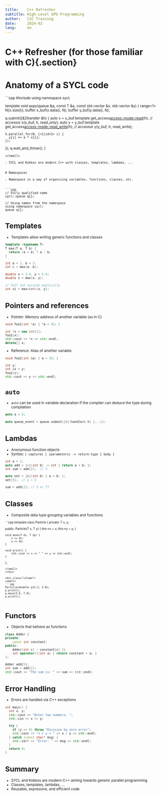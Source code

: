 ```yaml
---
title:    C++ Refresher
subtitle: High-Level GPU Programming
author:   CSC Training
date:     2024-02
lang:     en
---
```


# C++ Refresher (for those familiar with C){.section}

# Anatomy of a SYCL code

<small>
```cpp
#include <sycl/sycl.hpp>
using namespace sycl;

template <typename T>
void axpy(queue &q, const T &a, const std::vector<T> &x, std::vector<T> &y) {
  range<1> N{x.size()};
  buffer x_buf(x.data(), N);
  buffer y_buf(y.data(), N);

  q.submit([&](handler &h) {
    auto x = x_buf.template get_access<access::mode::read>(h);        // accessor x(x_buf, h, read_only);
    auto y = y_buf.template get_access<access::mode::read_write>(h);  // accessor y(y_buf, h, read_write);

    h.parallel_for(N, [=](id<1> i) {
      y[i] += a * x[i];
    });
  });
  q.wait_and_throw();
}
```
</small>

- SYCL and Kokkos are modern C++ with classes, templates, lambdas, ...


# Namespaces

- Namespace is a way of organizing variables, functions, classes, etc.


```cpp
// Fully qualified name
sycl::queue q{};

// Using names from the namespace
using namespace sycl;
queue q{};
```

# Templates

- Templates allow writing generic functions and classes

```cpp
template <typename T>
T max(T a, T b) {
  return (a > b) ? a : b;
}

int a = 1, b = 2;
int c = max(a, b);

double x = 3.4, y = 5.6;
double z = max(x, y);

// Call int version explicitly
int zi = max<int>(x, y);
```


# Pointers and references

- Pointer: Memory address of another variable (as in C)

```cpp
void foo1(int *a) { *a = 42; }

int *x = new int[1];
foo1(x);
std::cout << *x << std::endl;
delete[] x;
```

- Reference: Alias of another variable

```cpp
void foo2(int &a) { a = 42; }

int y;
int &z = y;
foo2(z);
std::cout << y << std::endl;
```

# `auto`

- `auto` can be used in variable declaration if the compiler can deduce the type during compilation

```cpp
auto a = 5;

auto queue_event = queue.submit([&](handler& h) {...});
```


# Lambdas

- Anonymous function objects
- Syntax: `[ captures ] (parameters) -> return-type { body }`

```cpp
int a = 1;
auto add = [=](int b) -> int { return a + b; };
int sum = add(2);  // 3

auto set = [&](int b) { a = b; };
set(5);  // a = 5

sum = add(2); // 3 or 7?
```



# Classes

- Composite data type grouping variables and functions

<div class="column">
<small>
```cpp
template <typename T>
class Particle {
private:
    T x, y;

public:
    Particle(T x, T y) {
        this->x = x;
        this->y = y;
    }

    void move(T dx, T dy) {
        x += dx;
        y += dy;
    }

    void print() {
        std::cout << x << " " << y << std::endl;
    }
};
```
</small>
</div>

<div class="column">
<small>
```cpp
Particle<double> p{1.2, 3.4};
p.print();
p.move(5.6, 7.8);
p.print();
```
</small>
</div>


# Functors

- Objects that behave as functions

```cpp
class Adder {
private:
    const int constant;
public:
    Adder(int c) : constant{c} {}
    int operator()(int a) { return constant + a; }
};

Adder add{5};
int sum = add(2);
std::cout << "The sum is: " << sum << std::endl;
```

# Error Handling

- Errors are handled via C++ exceptions

```cpp
int main() {
  int x, y;
  std::cout << "Enter two numbers: ";
  std::cin >> x >> y;

  try {
    if (y == 0) throw "Division by zero error";
    std::cout << "x / y = " << x / y << std::endl;
  } catch (const char* msg) {
    std::cerr << "Error: " << msg << std::endl;
  }
  return 0;
}
```


# Summary

- SYCL and Kokkos are modern C++ aiming towards generic parallel programming
- Classes, templates, lambdas, ...
- Reusable, expressive, and efficient code

